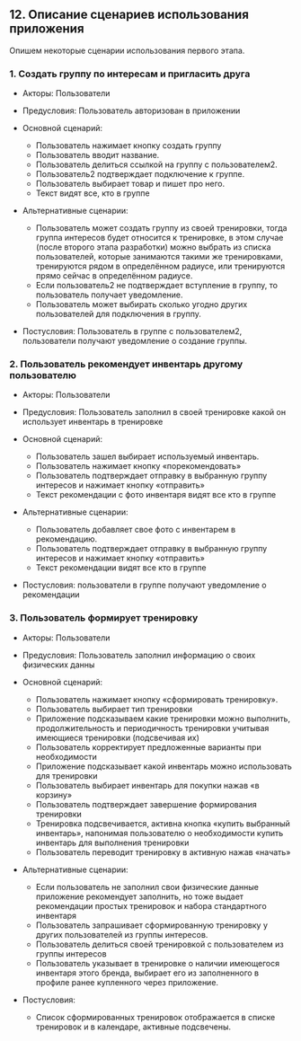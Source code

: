 
## 12.	Описание сценариев использования приложения


Опишем некоторые сценарии использования первого этапа.
### 1.	Создать группу по интересам и пригласить друга
* Акторы: Пользователи
* Предусловия: Пользователь авторизован в приложении
* Основной сценарий:
	* Пользователь нажимает кнопку создать группу
	* Пользователь вводит название.
	* Пользователь делиться ссылкой на группу с пользователем2.
	* Пользователь2 подтверждает подключение к группе.
	* Пользователь выбирает товар и пишет про него.
	* Текст видят все, кто в группе
* Альтернативные сценарии:
	* Пользователь может создать группу из своей тренировки, тогда группа интересов будет относится к тренировке, в этом случае (после второго этапа разработки) можно выбрать из списка пользователей, которые занимаются такими же тренировками, тренируются рядом в определённом радиусе, или тренируются прямо сейчас в определённом радиусе.
	* Если пользователь2 не подтверждает вступление в группу, то пользователь получает уведомление.
	* Пользователь может выбирать сколько угодно других пользователей для подключения в группу.

* Постусловия: Пользователь в группе с пользователем2, пользователи получают уведомление о создание группы.

### 2. Пользователь рекомендует инвентарь другому пользователю
* Акторы: Пользователи
* Предусловия: Пользователь заполнил в своей тренировке какой он использует инвентарь в тренировке
* Основной сценарий:
	* Пользователь зашел выбирает используемый инвентарь.
	* Пользователь нажимает кнопку «порекомендовать»
	* Пользователь подтверждает отправку в выбранную группу интересов и нажимает кнопку «отправить»
	* Текст рекомендации с фото инвентаря видят все кто в группе
* Альтернативные сценарии: 
	* Пользователь добавляет свое фото с инвентарем в рекомендацию.
	* Пользователь подтверждает отправку в выбранную группу интересов и нажимает кнопку «отправить»
	* Текст рекомендации видят все кто в группе

* Постусловия: пользователи в группе получают уведомление о рекомендации

### 3. Пользователь формирует тренировку
* Акторы: Пользователи
* Предусловия: Пользователь заполнил информацию о своих физических данны
* Основной сценарий:
	* Пользователь нажимает кнопку «сформировать тренировку».
	* Пользователь выбирает тип тренировки 
	* Приложение подсказываем какие тренировки можно выполнить, продолжительность и периодичность тренировки учитывая имеющиеся тренировки (подсвечивая их)
	* Пользователь корректирует предложенные варианты при необходимости
	* Приложение подсказывает какой инвентарь можно использовать для тренировки
	* Пользователь выбирает инвентарь для покупки нажав «в корзину» 
	* Пользователь подтверждает завершение формирования тренировки
	* Тренировка подсвечивается, активна кнопка «купить выбранный инвентарь», напонимая пользователю о необходимости купить инвентарь для выполнения тренировки
	* Пользователь переводит тренировку в активную нажав «начать»

* Альтернативные сценарии: 
	* Если пользователь не заполнил свои физические данные приложение рекомендует заполнить, но тоже выдает рекомендации простых тренировок и набора стандартного инвентаря 
	* Пользователь запрашивает сформированную тренировку у других пользователей из группы интересов.
	* Пользователь делиться своей тренировкой с пользователем из группы интересов
	* Пользователь указывает в тренировке о наличии имеющегося инвентаря этого бренда, выбирает его из заполненного в профиле ранее купленного через приложение. 

* Постусловия: 
	* Список сформированных тренировок отображается в списке тренировок и в календаре, активные подсвечены. 







